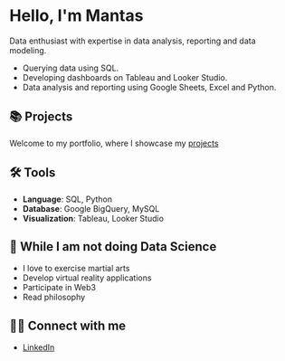 # Hello, I'm Mantas

Data enthusiast with expertise in data analysis, reporting and data modeling.

- Querying data using SQL.
- Developing dashboards on Tableau and Looker Studio.
- Data analysis and reporting using Google Sheets, Excel and Python.

## 📚 Projects

Welcome to my portfolio, where I showcase my [projects](https://github.com/MantasTech/Data-Portfolio)

## 🛠️ Tools

- **Language**: SQL, Python
- **Database**: Google BigQuery, MySQL
- **Visualization**: Tableau, Looker Studio

## 🌄 While I am not doing Data Science

-  I love to exercise martial arts
-  Develop virtual reality applications
-  Participate in Web3
-  Read philosophy 

## 👋🏻 Connect with me

- [LinkedIn](https://www.linkedin.com/in/mantastech)

